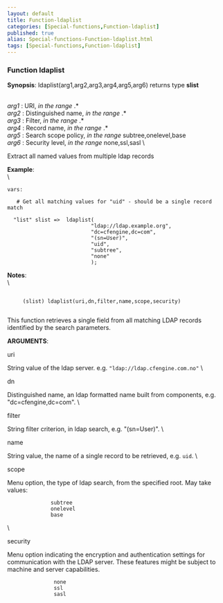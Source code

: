 ```yaml
---
layout: default
title: Function-ldaplist
categories: [Special-functions,Function-ldaplist]
published: true
alias: Special-functions-Function-ldaplist.html
tags: [Special-functions,Function-ldaplist]
---
```


### Function ldaplist

**Synopsis**: ldaplist(arg1,arg2,arg3,arg4,arg5,arg6) returns type
**slist**

\
 *arg1* : URI, *in the range* .\* \
 *arg2* : Distinguished name, *in the range* .\* \
 *arg3* : Filter, *in the range* .\* \
 *arg4* : Record name, *in the range* .\* \
 *arg5* : Search scope policy, *in the range* subtree,onelevel,base \
 *arg6* : Security level, *in the range* none,ssl,sasl \

Extract all named values from multiple ldap records

**Example**:\
 \

~~~~ {.verbatim}
vars:

   # Get all matching values for "uid" - should be a single record match

  "list" slist =>  ldaplist(
                           "ldap://ldap.example.org",
                           "dc=cfengine,dc=com",
                           "(sn=User)",
                           "uid",
                           "subtree",
                           "none"
                           );
~~~~

**Notes**:\
 \

~~~~ {.example}
     
     (slist) ldaplist(uri,dn,filter,name,scope,security)
     
~~~~

This function retrieves a single field from all matching LDAP records
identified by the search parameters.

**ARGUMENTS**:

uri

String value of the ldap server. e.g. `"ldap://ldap.cfengine.com.no"` \

dn

Distinguished name, an ldap formatted name built from components, e.g.
"dc=cfengine,dc=com". \

filter

String filter criterion, in ldap search, e.g. "(sn=User)". \

name

String value, the name of a single record to be retrieved, e.g. `uid`. \

scope

Menu option, the type of ldap search, from the specified root. May take
values:

~~~~ {.smallexample}
              subtree
              onelevel
              base
~~~~

\

security

Menu option indicating the encryption and authentication settings for
communication with the LDAP server. These features might be subject to
machine and server capabilities.

~~~~ {.smallexample}
               none
               ssl
               sasl
~~~~
